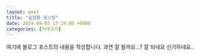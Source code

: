 ```yaml
---
layout: post
title: "실험용 포스팅"
date: 2024-09-03 17:19:00 +0900
categories: [카테고리]
---
```

여기에 블로그 포스트의 내용을 작성합니다.
과연 잘 될까요...?
잘 되네요 신기하네요..
